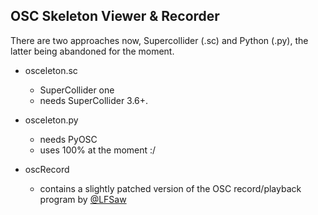 ## OSC Skeleton Viewer & Recorder

There are two approaches now, Supercollider (.sc) and Python (.py), the latter
being abandoned for the moment.

* osceleton.sc 
    * SuperCollider one
    * needs SuperCollider 3.6+.

* osceleton.py
    * needs PyOSC
    * uses 100% at the moment :/
    
* oscRecord 
    * contains a slightly patched version of the OSC record/playback program by [@LFSaw](http://comments.gmane.org/gmane.comp.audio.supercollider.user/32629h)
